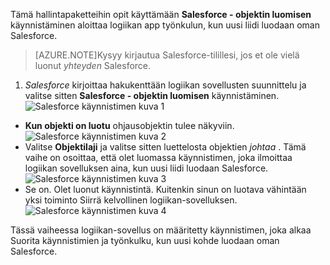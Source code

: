 Tämä hallintapaketteihin opit käyttämään **Salesforce - objektin luomisen** käynnistäminen aloittaa logiikan app työnkulun, kun uusi liidi luodaan oman Salesforce.

>[AZURE.NOTE]Kysyy kirjautua Salesforce-tilillesi, jos et ole vielä luonut *yhteyden* Salesforce.  

1. *Salesforce* kirjoittaa hakukenttään logiikan sovellusten suunnittelu ja valitse sitten **Salesforce - objektin luomisen** käynnistäminen.  
![Salesforce käynnistimen kuva 1](./media/connectors-create-api-salesforce/trigger-1.png)   
- **Kun objekti on luotu** ohjausobjektin tulee näkyviin.  
![Salesforce käynnistimen kuva 2](./media/connectors-create-api-salesforce/trigger-2.png)   
- Valitse **Objektilaji** ja valitse sitten luettelosta objektien *johtaa* . Tämä vaihe on osoittaa, että olet luomassa käynnistimen, joka ilmoittaa logiikan sovelluksen aina, kun uusi liidi luodaan Salesforce.   
![Salesforce käynnistimen kuva 3](./media/connectors-create-api-salesforce/trigger-3.png)   
- Se on. Olet luonut käynnistintä. Kuitenkin sinun on luotava vähintään yksi toiminto Siirrä kelvollinen logiikan-sovelluksen.    
![Salesforce käynnistimen kuva 4](./media/connectors-create-api-salesforce/trigger-4.png)   

Tässä vaiheessa logiikan-sovellus on määritetty käynnistimen, joka alkaa Suorita käynnistimien ja työnkulku, kun uusi kohde luodaan oman Salesforce.  